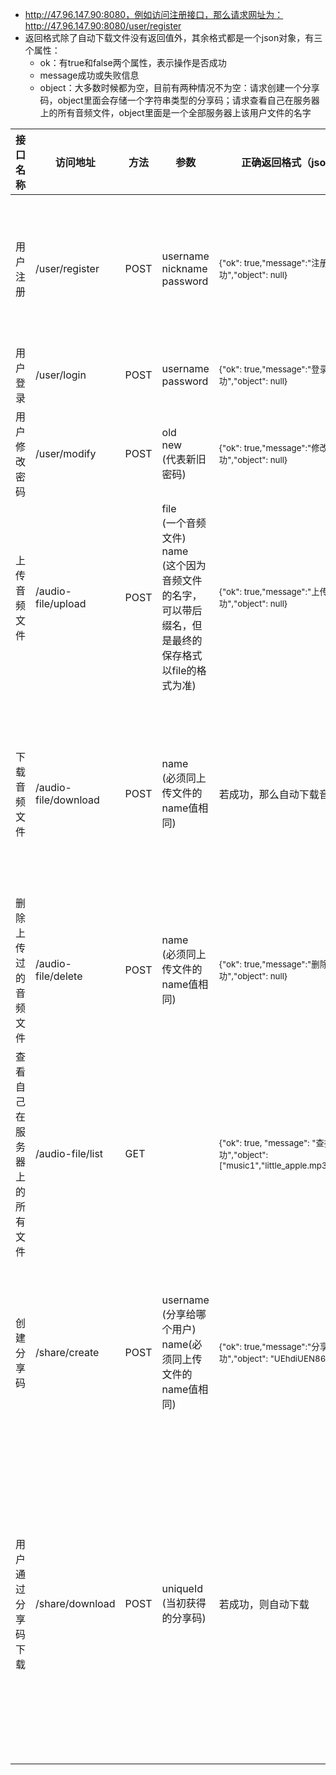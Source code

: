 * http://47.96.147.90:8080，例如访问注册接口，那么请求网址为：http://47.96.147.90:8080/user/register
* 返回格式除了自动下载文件没有返回值外，其余格式都是一个json对象，有三个属性：
  * ok：有true和false两个属性，表示操作是否成功
  * message成功或失败信息
  * object：大多数时候都为空，目前有两种情况不为空：请求创建一个分享码，object里面会存储一个字符串类型的分享码；请求查看自己在服务器上的所有音频文件，object里面是一个全部服务器上该用户文件的名字


接口名称 | 访问地址 | 方法 | 参数 | 正确返回格式（json） | 错误返回格式（json）| 备注
---|---|---|---|---|---|---
用户注册| /user/register | POST | username <br/> nickname<br/>password | <small>{"ok": true,"message":"注册成功","object": null}</small> | <small>{"ok": false,"message":"错误信息","object": null}</small> | username和nickname都不允许重复，前台是否可以判断一下这两个值不可以设置中文
用户登录 | /user/login | POST | username<br/>password | <small>{"ok": true,"message":"登录成功","object": null}</small>  | <small>{"ok": false,"message":"错误信息","object": null}</small> | 
用户修改密码 | /user/modify | POST | old<br/>new<br/>(代表新旧密码) | <small>{"ok": true,"message":"修改密码成功","object": null}</small> | <small>{"ok": false,"message":"错误信息","object": null}</small> | 新旧密码允许相同
上传音频文件 | /audio-file/upload | POST | file<br/>(一个音频文件)<br/>name<br/>(这个因为音频文件的名字，可以带后缀名，但是最终的保存格式以file的格式为准) | <small>{"ok": true,"message":"上传成功","object": null}</small> | <small>{"ok": false,"message":"错误信息","object": null}</small> | 最大允许的文件大小为20M，至于允许什么格式之后再具体商议
下载音频文件 | /audio-file/download | POST | name<br/>(必须同上传文件的name值相同) | 若成功，那么自动下载音频文件 | <small>{"ok": false,"message":"错误信息","object": null}</small> | 下咋的音频文件的名字我暂时不确定，具体测试的时候我再看看；下载后服务器仍然保留一份拷贝，不会删除
删除上传过的音频文件 | /audio-file/delete | POST | name<br/>(必须同上传文件的name值相同) | <small>{"ok": true,"message":"删除成功","object": null}</small> | <small>{"ok": false,"message":"错误信息","object": null}</small> | 在服务器上删除文件，但是不会删除分享记录 
查看自己在服务器上的所有文件 | /audio-file/list | GET | | <small>{"ok": true, "message": "查找成功","object": ["music1","little_apple.mp3","ABC"]}</small> | <small>{"ok": false,"message":"错误信息","object": null}</small>
创建分享码 | /share/create | POST | username<br/>(分享给哪个用户)<br/>name(必须同上传文件的name值相同) | <small>{"ok": true,"message":"分享成功","object": "UEhdiUEN8668yigi"}</small> | <small>{"ok": false,"message":"错误信息","object": null}</small> | 不能分享给自己；分享码只能使用一次，暂定有效期为1天内;只能分享自己创建过的而且上传过服务器的文件
用户通过分享码下载 | /share/download | POST | uniqueId<br/>(当初获得的分享码) | 若成功，则自动下载 | <small>{"ok": false,"message":"错误信息","object": null}</small> | 如果分享成功，那么自动在服务器上复制一份一模一样的文件，那么两个用户可以各自修改自己的文件不会有任何影响；用户如果想要知道新文件的名字，那么可以通过搜索接口获得
